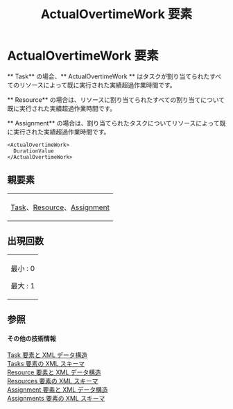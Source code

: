 ﻿---
title: ActualOvertimeWork 要素
TOCTitle: ActualOvertimeWork 要素
ms:assetid: 0f068c3a-bb4c-4448-b12c-92753697b68d
ms:mtpsurl: https://msdn.microsoft.com/ja-jp/library/Bb968413(v=office.12)
ms:contentKeyID: 16731769
ms.date: 06/30/2008
mtps_version: v=office.12
ms.translationtype: HT
---

# ActualOvertimeWork 要素

** Task** の場合、** ActualOvertimeWork ** はタスクが割り当てられたすべてのリソースによって既に実行された実績超過作業時間です。

** Resource** の場合は、リソースに割り当てられたすべての割り当てについて既に実行された実績超過作業時間です。

** Assignment** の場合は、割り当てられたタスクについてリソースによって既に実行された実績超過作業時間です。

    <ActualOvertimeWork>
      DurationValue
    </ActualOvertimeWork>

## 親要素

<table>
<colgroup>
<col style="width: 100%" />
</colgroup>
<tbody>
<tr class="odd">
<td><p><a href="task-element.md">Task</a>、<a href="resource-element.md">Resource</a>、<a href="assignment-element.md">Assignment</a></p></td>
</tr>
</tbody>
</table>


## 出現回数


<table>
<colgroup>
<col style="width: 100%" />
</colgroup>
<tbody>
<tr class="odd">
<td><p>最小 : 0</p>
<p>最大 : 1</p></td>
</tr>
</tbody>
</table>


## 参照

#### その他の技術情報

[Task 要素と XML データ構造](task-elements-and-xml-structure.md)  
[Tasks 要素の XML スキーマ](xml-schema-for-the-tasks-element.md)  
[Resource 要素と XML データ構造](resource-elements-and-xml-structure.md)  
[Resources 要素の XML スキーマ](xml-schema-for-the-resources-element.md)  
[Assignment 要素と XML データ構造](assignment-elements-and-xml-structure.md)  
[Assignments 要素の XML スキーマ](xml-schema-for-the-assignments-element.md)

